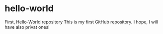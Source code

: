 # hello-world
First, Hello-World repository
This is my first GitHub repository. I hope, I will have also privat ones!
